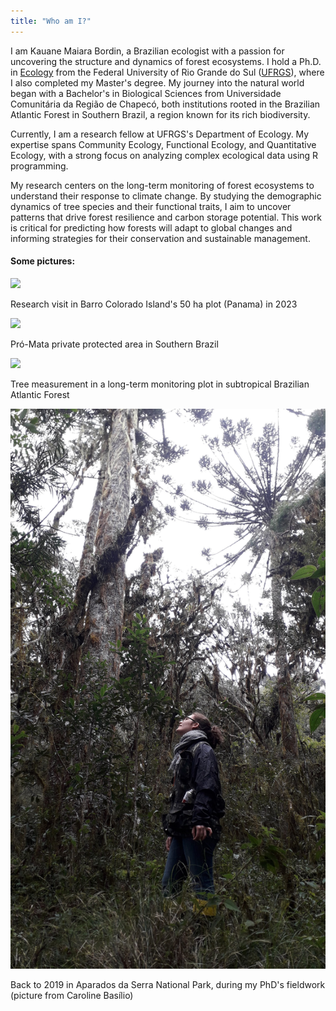 ```yaml
---
title: "Who am I?" 
---
```


I am Kauane Maiara Bordin, a Brazilian ecologist with a passion for uncovering the structure and dynamics of forest ecosystems. I hold a Ph.D. in [Ecology](https://www.ufrgs.br/ppgecologia/) from the Federal University of Rio Grande do Sul ([UFRGS](http://www.ufrgs.br/ufrgs/inicial)), where I also completed my Master's degree. My journey into the natural world began with a Bachelor's in Biological Sciences from Universidade Comunitária da Região de Chapecó, both institutions rooted in the Brazilian Atlantic Forest in Southern Brazil, a region known for its rich biodiversity.

Currently, I am a research fellow at UFRGS's Department of Ecology. My expertise spans Community Ecology, Functional Ecology, and Quantitative Ecology, with a strong focus on analyzing complex ecological data using R programming.

My research centers on the long-term monitoring of forest ecosystems to understand their response to climate change. By studying the demographic dynamics of tree species and their functional traits, I aim to uncover patterns that drive forest resilience and carbon storage potential. This work is critical for predicting how forests will adapt to global changes and informing strategies for their conservation and sustainable management.

#### Some pictures:

![](assets/images/bci.jpg)

Research visit in Barro Colorado Island's 50 ha plot (Panama) in 2023

![](assets/images/promata.jpg)

Pró-Mata private protected area in Southern Brazil

![](assets/images/measuring.jpg)

Tree measurement in a long-term monitoring plot in subtropical Brazilian Atlantic Forest

![](assets/images/pna.jpg)

Back to 2019 in Aparados da Serra National Park, during my PhD's fieldwork (picture from Caroline Basílio)
